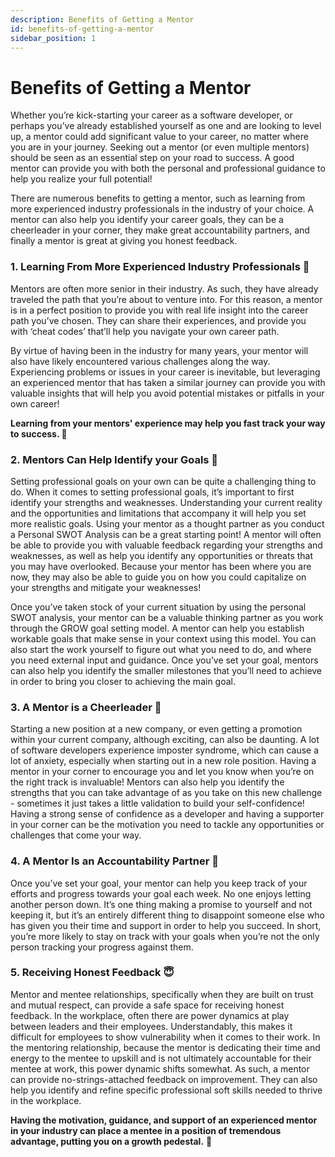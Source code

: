 ```yaml
---
description: Benefits of Getting a Mentor
id: benefits-of-getting-a-mentor
sidebar_position: 1
---
```


# Benefits of Getting a Mentor 

Whether you’re kick-starting your career as a software developer, or perhaps you’ve already established yourself as one and are looking to level up,  a mentor could add significant value to your career, no matter where you are in your journey. Seeking out  a mentor (or even multiple mentors) should be seen as an essential step on your road to success. A good mentor can provide you with both the personal and professional guidance to help you realize your full potential! 

There are numerous benefits to getting a mentor, such as learning from more experienced industry professionals in the industry of your choice. A mentor can also help you identify your career goals, they can be a cheerleader in your corner, they make great accountability partners, and finally a mentor is great at giving you honest feedback.


### 1. Learning From More Experienced Industry Professionals 🧠

Mentors are often more senior in their industry. As such, they have already traveled the path that you’re about to venture into. For this reason, a mentor is in a perfect position to provide you with real life insight into the career path you’ve chosen. They can share their experiences, and provide you with ‘cheat codes’ that’ll help you navigate your own career path. 

By virtue of having been in the industry for many years, your mentor will also have likely encountered various challenges along the way. Experiencing problems or issues in your career is inevitable, but leveraging an experienced mentor that has taken a similar journey can provide you with valuable insights that will help you avoid potential mistakes or pitfalls in your own career! 

**Learning from your mentors' experience may help you fast track your way  to success. 🚀**

### 2. Mentors Can Help Identify your Goals 🧐

Setting professional goals on your own can be quite a challenging thing to do. When it comes to setting professional goals, it’s important to first identify your strengths and weaknesses. Understanding your current reality and the opportunities and limitations that accompany it will help you set more realistic goals. Using your mentor as a thought partner as you conduct a Personal SWOT Analysis can be a great starting point! A mentor will often be able to provide you with valuable feedback regarding your strengths and weaknesses, as well as help you identify any opportunities or threats that you may have overlooked. Because your mentor has been where you are now, they may also be able to guide you on how you could capitalize on your strengths and mitigate  your weaknesses!

Once you’ve taken stock of your current situation by using the personal SWOT analysis, your mentor can be a valuable thinking partner as you work through the GROW goal setting model. A mentor can help you establish workable goals that make sense in your context using this model. You can also start the work yourself to figure out what you need to do, and where you need external input and guidance. Once you’ve set your goal, mentors can also help you identify the smaller milestones that you’ll need to achieve in order to bring you closer to achieving the main goal. 

### 3. A Mentor is a Cheerleader 📣

Starting a new position at a new company, or even getting a promotion within your current company, although exciting, can also be daunting. A lot of software developers experience imposter syndrome, which can cause a lot of anxiety, especially when starting out in a new role position. Having a mentor in your corner to encourage you and let you know when you’re on the right track is invaluable! Mentors can also help you identify the strengths that you can take advantage of as you take on this new challenge - sometimes it just takes a little validation to build your self-confidence! Having a strong sense of confidence as a developer and having a supporter in your corner can be the motivation you need to tackle any opportunities or challenges that come your way. 

### 4. A Mentor Is an Accountability Partner 🤠

Once you’ve set your goal, your mentor can help you keep track of your efforts and progress towards your goal each week. No one enjoys letting another person down. It’s one thing making a promise to yourself and not keeping it, but it’s an entirely different thing to disappoint someone else who has given you their time and support in order to help you succeed. In short, you’re more likely to stay on track with your goals when you’re not the only person tracking your progress against them. 


### 5. Receiving Honest Feedback 😇

Mentor and mentee relationships, specifically when they are built on trust and mutual respect, can provide a safe space for receiving honest feedback. In the workplace, often there are power dynamics at play between leaders and their employees. Understandably, this makes it difficult for employees to show vulnerability when it comes to their work. In the mentoring relationship, because the mentor is dedicating their time and energy to the mentee to upskill and is not ultimately accountable for their mentee at work, this power dynamic shifts somewhat. As such, a mentor can provide no-strings-attached feedback on improvement. They can also help you identify and refine specific professional soft skills needed to thrive in the workplace. 


**Having the motivation, guidance, and support of an experienced mentor in your industry can place a mentee in a position of tremendous advantage, putting you on a growth pedestal.** 🤩


